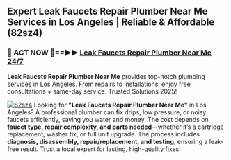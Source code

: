 ## Expert Leak Faucets Repair Plumber Near Me Services in Los Angeles | Reliable & Affordable (82sz4)  

<h3>🚿 ACT NOW 🌟==►► <a href="https://tinyurl.com/2ne6vx2x" rel="nofollow">Leak Faucets Repair Plumber Near Me 24/7</a></h3>

**Leak Faucets Repair Plumber Near Me** provides top-notch plumbing services in Los Angeles. From repairs to installations, enjoy free consultations + same-day service. Trusted Solutions 2025!

[![82sz4](https://i.imgur.com/4PFF4AK.jpeg)](https://tinyurl.com/2ne6vx2x)
Looking for **"Leak Faucets Repair Plumber Near Me"** in Los Angeles? A professional plumber can fix drips, low pressure, or noisy faucets efficiently, saving you water and money. The cost depends on **faucet type, repair complexity, and parts needed**—whether it’s a cartridge replacement, washer fix, or full unit upgrade. The process includes **diagnosis, disassembly, repair/replacement, and testing**, ensuring a leak-free result. Trust a local expert for lasting, high-quality fixes!